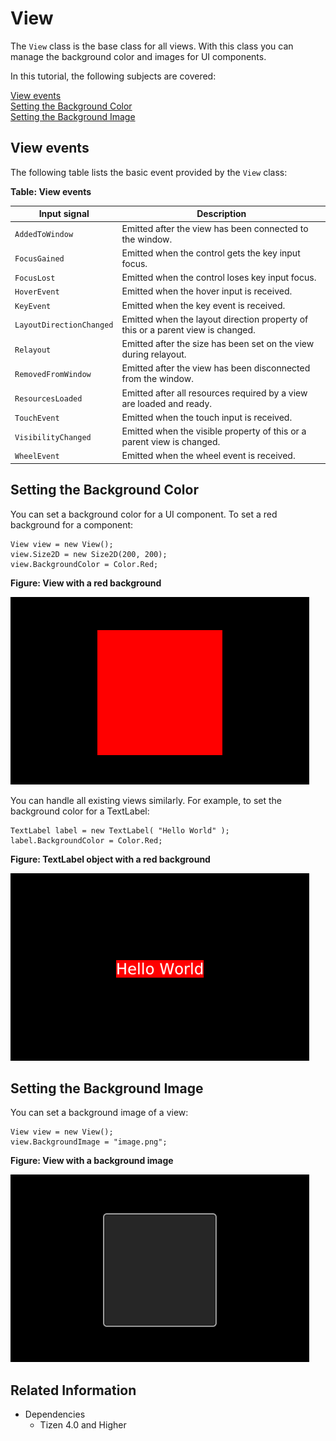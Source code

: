 # View

The `View` class is the base class for all views. With this class you can manage the background color and images for UI components.

In this tutorial, the following subjects are covered:

[View events](#1)<br>
[Setting the Background Color](#2)<br>
[Setting the Background Image](#3)<br>

<a name="1"></a>
## View events

The following table lists the basic event provided by the `View` class:

**Table: View events**

| Input signal        | Description                                               |
| ------------------- | --------------------------------------------------------- |
| `AddedToWindow`     | Emitted after the view has been connected to the window.  |
| `FocusGained`       | Emitted when the control gets the key input focus.        |
| `FocusLost`         | Emitted when the control loses key input focus.           |
| `HoverEvent`        | Emitted when the hover input is received.                 |
| `KeyEvent`          | Emitted when the key event is received.                   |
| `LayoutDirectionChanged` | Emitted when  the layout direction property of this or a parent view is changed. |
| `Relayout`          | Emitted after the size has been set on the view during relayout. |
| `RemovedFromWindow` | Emitted after the view has been disconnected from the window. |
| `ResourcesLoaded`   | Emitted after all resources required by a view are loaded and ready. |
| `TouchEvent`        | Emitted when the touch input is received.                 |
| `VisibilityChanged` | Emitted when the visible property of this or a parent view is changed. |
| `WheelEvent`        | Emitted when the wheel event is received.                 |

<a name="2"></a>
## Setting the Background Color

You can set a background color for a UI component. To set a red background for a component:

```
View view = new View();
view.Size2D = new Size2D(200, 200);
view.BackgroundColor = Color.Red;
```

**Figure: View with a red background**

![View with a red background](./media/background_control_color.png)

You can handle all existing views similarly. For example, to set the background color for a TextLabel:

```
TextLabel label = new TextLabel( "Hello World" );
label.BackgroundColor = Color.Red;
```

**Figure: TextLabel object with a red background**

![TextLabel object with a red background](./media/background_textlabel.png)

<a name="3"></a>
## Setting the Background Image

You can set a background image of a view:

```
View view = new View();
view.BackgroundImage = "image.png";
```

**Figure: View with a background image**

![View with a background image](./media/background_image.png)

## Related Information
- Dependencies
  -   Tizen 4.0 and Higher
